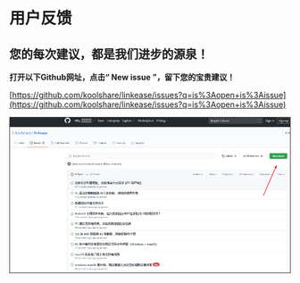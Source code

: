 # 用户反馈

## 您的每次建议，都是我们进步的源泉！
**打开以下Github网址，点击“ New issue ”，留下您的宝贵建议！**

[https://github.com/koolshare/linkease/issues?q=is%3Aopen+is%3Aissue](https://github.com/koolshare/linkease/issues?q=is%3Aopen+is%3Aissue)

![github操作截图.png](./UserFeedback/Feedback/github.png)